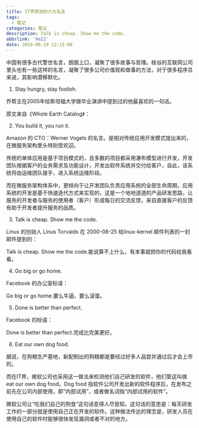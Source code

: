 ```yaml
---
title: IT界常说的六大名言
tags:
  - 笔记
categories: 笔记
description: Talk is cheap. Show me the code.
abbrlink: '9e22'
date: 2019-06-19 12:15:08
---
```


中国有很多古代警世名言，朗朗上口，凝聚了很多故事与哲理。硅谷的互联网公司里头也有一些这样的名言，凝聚了很多公司价值观和做事的方法，对于很多程序员来说，其影响潜移默化。

1. Stay hungry, stay foolish.


乔帮主在2005年给斯坦福大学做毕业演讲中提到过的他最喜欢的一句话。

原文来自《Whole Earth Catalog》：


2. You build it, you run it.


Amazon 的 CTO：Werner Vogels 的名言。是相对传统应用开发模式提出来的，在微服务架构里头特别受欢迎。

传统的单体应用是基于项目模式的，且多数的项目都采用瀑布模型进行开发，开发团队根据客户的业务需求及功能设计，开发出软件系统并交付给客户，自此，该系统将由运维团队接手，进入系统运维阶段。

而在微服务架构体系中，更倾向于让开发团队负责应用系统的全部生命周期，应用系统的开发是基于快速迭代方式来实现的，这是一个地地道道的产品研发思路，让服务的开发者与服务的使用者（客户）形成每日的交流反馈，来自直接客户的反馈有助于开发者提升服务的品质。

3. Talk is cheap. Show me the code.


Linux 的创始人 Linus Torvalds 在 2000-08-25 给linux-kernel 邮件列表的一封邮件提到的：

Talk is cheap. Show me the code.能说算不上什么，有本事就把你的代码给我看看。

4. Go big or go home.


Facebook 的办公室标语：

Go big or go home.要么牛逼，要么滚蛋。

5. Done is better than perfect.

Facebook 的标语：

Done is better than perfect.完成比完美更好。

6. Eat our own dog food.


据说，在狗粮生产基地，新配制出的狗粮都是要经过好多人品尝并通过后才会上市的。

而在IT界，微软公司也采用这一做法来检测他们自己研发的软件，他们管这叫做 eat our own dog food。Dog food 指软件公司开发出新的软件程序后，在发布之前先在公司内部使用，即“内部试用”，或者做名词指“内部试用的软件”。

微软公司让“吃我们自己的狗食”这句话变得人尽皆知，这句话的意思是：每天研发工作的一部分就是使用自己正在开发的软件。这种做法传达的理念是，研发人员在使用自己的软件时能够很快发现漏洞或者不对的地方。